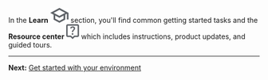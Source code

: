 In the **Learn** ![""](Images/fgd1722886790106.svg) section, you'll find common getting started tasks and the **Resource center** ![""](Images/avu1722886867596.svg) which includes instructions, product updates, and guided tours.

---

**Next:** [Get started with your environment](tta1687442978234.md)

